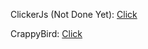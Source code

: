 ClickerJs (Not Done Yet): [Click](https://codingclubmeme.github.io/ClickerJs-1)

CrappyBird: [Click](https://codingclubmeme.github.io/CrappyBird)
